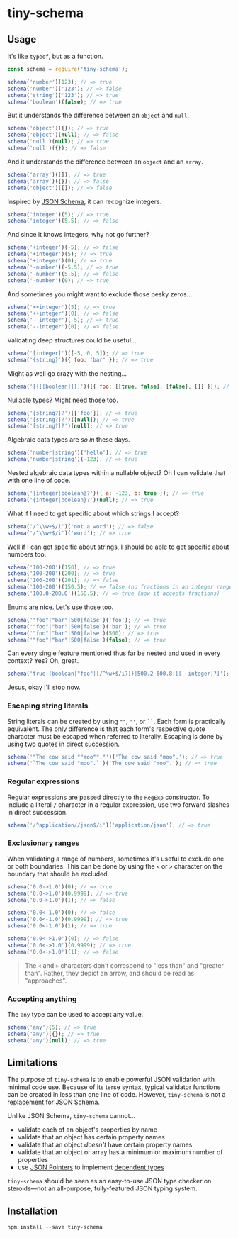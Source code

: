 # tiny-schema

## Usage

It's like `typeof`, but as a function.

```js
const schema = require('tiny-schema');

schema('number')(123); // => true
schema('number')('123'); // => false
schema('string')('123'); // => true
schema('boolean')(false); // => true
```

But it understands the difference between an `object` and `null`.

```js
schema('object')({}); // => true
schema('object')(null); // => false
schema('null')(null); // => true
schema('null')({}); // => false
```

And it understands the difference between an `object` and an `array`.

```js
schema('array')([]); // => true
schema('array')({}); // => false
schema('object')([]); // => false
```

Inspired by [JSON Schema](http://json-schema.org/), it can recognize integers.

```js
schema('integer')(5); // => true
schema('integer')(5.5); // => false
```

And since it knows integers, why not go further?

```js
schema('+integer')(-5); // => false
schema('+integer')(5); // => true
schema('+integer')(0); // => true
schema('-number')(-5.5); // => true
schema('-number')(5.5); // => false
schema('-number')(0); // => true
```

And sometimes you might want to exclude those pesky zeros...

```js
schema('++integer')(5); // => true
schema('++integer')(0); // => false
schema('--integer')(-5); // => true
schema('--integer')(0); // => false
```

Validating deep structures could be useful...

```js
schema('[integer]')([-5, 0, 5]); // => true
schema('{string}')({ foo: 'bar' }); // => true
```

Might as well go crazy with the nesting...

```js
schema('[{[[boolean]]}]')([{ foo: [[true, false], [false], []] }]); // => true
```

Nullable types? Might need those too.

```js
schema('[string?]?')(['foo']); // => true
schema('[string?]?')([null]); // => true
schema('[string?]?')(null); // => true
```

Algebraic data types are *so in* these days.

```js
schema('number|string')('hello'); // => true
schema('number|string')(-123); // => true
```

Nested algebraic data types within a nullable object? Oh I can validate that with one line of code.

```js
schema('{integer|boolean}?')({ a: -123, b: true }); // => true
schema('{integer|boolean}?')(null); // => true
```

What if I need to get specific about which strings I accept?

```js
schema('/^\\w+$/i')('not a word'); // => false
schema('/^\\w+$/i')('word'); // => true
```

Well if I can get specific about strings, I should be able to get specific about numbers too.

```js
schema('100-200')(150); // => true
schema('100-200')(200); // => true
schema('100-200')(201); // => false
schema('100-200')(150.5); // => false (no fractions in an integer range)
schema('100.0-200.0')(150.5); // => true (now it accepts fractions)
```

Enums are nice. Let's use those too.

```js
schema('"foo"|"bar"|500|false')('foo'); // => true
schema('"foo"|"bar"|500|false')('bar'); // => true
schema('"foo"|"bar"|500|false')(500); // => true
schema('"foo"|"bar"|500|false')(false); // => true
```

Can every single feature mentioned thus far be nested and used in every context? Yes? Oh, great.

```js
schema('true|{boolean|"foo"|[/^\w+$/i?]}|500.2-600.8|[[--integer]?]');
```

Jesus, okay I'll stop now.

### Escaping string literals

String literals can be created by using `""`, `''`, or ` `` `. Each form is practically equivalent. The only difference is that each form's respective quote character must be escaped when referred to literally. Escaping is done by using two quotes in direct succession.

```js
schema('"The cow said ""moo""."')('The cow said "moo".'); // => true
schema('`The cow said "moo".`')('The cow said "moo".'); // => true
```

### Regular expressions

Regular expressions are passed directly to the `RegExp` constructor. To include a literal `/` character in a regular expression, use two forward slashes in direct succession.

```js
schema('/^application//json$/i')('application/json'); // => true
```

### Exclusionary ranges

When validating a range of numbers, sometimes it's useful to exclude one or both boundaries. This can be done by using the `<` or `>` character on the boundary that should be excluded.

```js
schema('0.0->1.0')(0); // => true
schema('0.0->1.0')(0.9999); // => true
schema('0.0->1.0')(1); // => false

schema('0.0<-1.0')(0); // => false
schema('0.0<-1.0')(0.9999); // => true
schema('0.0<-1.0')(1); // => true

schema('0.0<->1.0')(0); // => false
schema('0.0<->1.0')(0.9999); // => true
schema('0.0<->1.0')(1); // => false
```

> The `<` and `>` characters don't correspond to "less than" and "greater than". Rather, they depict an arrow, and should be read as "approaches".

### Accepting anything

The `any` type can be used to accept any value.

```js
schema('any')(5); // => true
schema('any')({}); // => true
schema('any')(null); // => true
```

## Limitations

The purpose of `tiny-schema` is to enable powerful JSON validation with minimal code use. Because of its terse syntax, typical validator functions can be created in less than one line of code. However, `tiny-schema` is not a replacement for [JSON Schema](http://json-schema.org/).

Unlike JSON Schema, `tiny-schema` cannot...

- validate each of an object's properties by name
- validate that an object has certain property names
- validate that an object *doesn't* have certain property names
- validate that an object or array has a minimum or maximum number of properties
- use [JSON Pointers](http://json-schema.org/latest/relative-json-pointer.html) to implement [dependent types](https://en.wikipedia.org/wiki/Dependent_type)

`tiny-schema` should be seen as an easy-to-use JSON type checker on steroids—not an all-purpose, fully-featured JSON typing system.

## Installation

```
npm install --save tiny-schema
```
